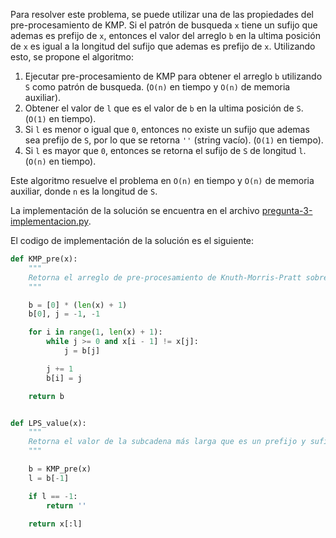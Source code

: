Para resolver este problema, se puede utilizar una de las propiedades del pre-procesamiento de KMP. Si el patrón de busqueda `x` tiene un sufijo que ademas es prefijo de `x`, entonces el valor del arreglo `b` en la ultima posición de `x` es igual a la longitud del sufijo que ademas es prefijo de `x`. Utilizando esto, se propone el algoritmo:

1. Ejecutar pre-procesamiento de KMP para obtener el arreglo `b` utilizando `S` como patrón de busqueda. (`O(n)` en tiempo y `O(n)` de memoria auxiliar).
2. Obtener el valor de `l` que es el valor de `b` en la ultima posición de `S`. (`O(1)` en tiempo).
3. Si `l` es menor o igual que `0`, entonces no existe un sufijo que ademas sea prefijo de `S`, por lo que se retorna `''` (string vacío). (`O(1)` en tiempo).
4. Si `l` es mayor que `0`, entonces se retorna el sufijo de `S` de longitud `l`. (`O(n)` en tiempo).

Este algoritmo resuelve el problema en `O(n)` en tiempo y `O(n)` de memoria auxiliar, donde `n` es la longitud de `S`.

La implementación de la solución se encuentra en el archivo [pregunta-3-implementacion.py](pregunta-3-implementacion.py).

El codigo de implementación de la solución es el siguiente:

```python
def KMP_pre(x):
    """
    Retorna el arreglo de pre-procesamiento de Knuth-Morris-Pratt sobre la cadena x.
    """

    b = [0] * (len(x) + 1)
    b[0], j = -1, -1

    for i in range(1, len(x) + 1):
        while j >= 0 and x[i - 1] != x[j]:
            j = b[j]

        j += 1
        b[i] = j

    return b


def LPS_value(x):
    """
    Retorna el valor de la subcadena más larga que es un prefijo y sufijo de x.
    """

    b = KMP_pre(x)
    l = b[-1]

    if l == -1:
        return ''

    return x[:l]
```
